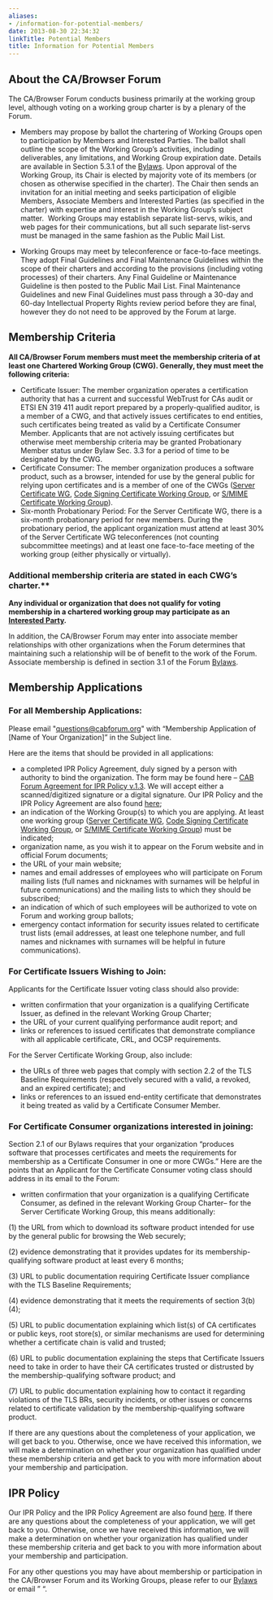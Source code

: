 ```yaml
---
aliases:
- /information-for-potential-members/
date: 2013-08-30 22:34:32
linkTitle: Potential Members
title: Information for Potential Members
---
```


## About the CA/Browser Forum

The CA/Browser Forum conducts business primarily at the working group level, although voting on a working group charter is by a plenary of the Forum.

- Members may propose by ballot the chartering of Working Groups open to participation by Members and Interested Parties. The ballot shall outline the scope of the Working Group’s activities, including deliverables, any limitations, and Working Group expiration date. Details are available in Section 5.3.1 of the [Bylaws][1]. Upon approval of the Working Group, its Chair is elected by majority vote of its members (or chosen as otherwise specified in the charter). The Chair then sends an invitation for an initial meeting and seeks participation of eligible Members, Associate Members and Interested Parties (as specified in the charter) with expertise and interest in the Working Group’s subject matter.  Working Groups may establish separate list-servs, wikis, and web pages for their communications, but all such separate list-servs must be managed in the same fashion as the Public Mail List.

- Working Groups may meet by teleconference or face-to-face meetings. They adopt Final Guidelines and Final Maintenance Guidelines within the scope of their charters and according to the provisions (including voting processes) of their charters. Any Final Guideline or Maintenance Guideline is then posted to the Public Mail List. Final Maintenance Guidelines and new Final Guidelines must pass through a 30-day and 60-day Intellectual Property Rights review period before they are final, however they do not need to be approved by the Forum at large.

## Membership Criteria

**All CA/Browser Forum members must meet the membership criteria of at least one Chartered Working Group (CWG). Generally, they must meet the following criteria:**

- Certificate Issuer: The member organization operates a certification authority that has a current and successful WebTrust for CAs audit or ETSI EN 319 411 audit report prepared by a properly-qualified auditor, is a member of a CWG, and that actively issues certificates to end entities, such certificates being treated as valid by a Certificate Consumer Member. Applicants that are not actively issuing certificates but otherwise meet membership criteria may be granted Probationary Member status under Bylaw Sec. 3.3 for a period of time to be designated by the CWG.
- Certificate Consumer: The member organization produces a software product, such as a browser, intended for use by the general public for relying upon certificates and is a member of one of the CWGs ([Server Certificate WG][2], [Code Signing Certificate Working Group][3], or [S/MIME Certificate Working Group][4]).
- Six-month Probationary Period: For the Server Certificate WG, there is a six-month probationary period for new members. During the probationary period, the applicant organization must attend at least 30% of the Server Certificate WG teleconferences (not counting subcommittee meetings) and at least one face-to-face meeting of the working group (either physically or virtually).

### Additional membership criteria are stated in each CWG’s charter.**

**Any individual or organization that does not qualify for voting membership in a chartered working group may participate as an [Interested Party][5].**

In addition, the CA/Browser Forum may enter into associate member relationships with other organizations when the Forum determines that maintaining such a relationship will be of benefit to the work of the Forum. Associate membership is defined in section 3.1 of the Forum [Bylaws][1].

## Membership Applications

### For all Membership Applications:

Please email "questions@cabforum.org" with “Membership Application of \[Name of Your Organization\]” in the Subject line.

Here are the items that should be provided in all applications:

- a completed IPR Policy Agreement, duly signed by a person with authority to bind the organization. The form may be found here – [CAB Forum Agreement for IPR Policy v.1.3][6]. We will accept either a scanned/digitized signature or a digital signature. Our IPR Policy and the IPR Policy Agreement are also found [here][7];
- an indication of the Working Group(s) to which you are applying. At least one working group ([Server Certificate WG][2], [Code Signing Certificate Working Group][3], or [S/MIME Certificate Working Group][4]) must be indicated;
- organization name, as you wish it to appear on the Forum website and in official Forum documents;
- the URL of your main website;
- names and email addresses of employees who will participate on Forum mailing lists (full names and nicknames with surnames will be helpful in future communications) and the mailing lists to which they should be subscribed;
- an indication of which of such employees will be authorized to vote on Forum and working group ballots;
- emergency contact information for security issues related to certificate trust lists (email addresses, at least one telephone number, and full names and nicknames with surnames will be helpful in future communications).

### For Certificate Issuers Wishing to Join:

Applicants for the Certificate Issuer voting class should also provide:

- written confirmation that your organization is a qualifying Certificate Issuer, as defined in the relevant Working Group Charter;
- the URL of your current qualifying performance audit report; and
- links or references to issued certificates that demonstrate compliance with all applicable certificate, CRL, and OCSP requirements.

For the Server Certificate Working Group, also include:

- the URLs of three web pages that comply with section 2.2 of the TLS Baseline Requirements (respectively secured with a valid, a revoked, and an expired certificate); and
- links or references to an issued end-entity certificate that demonstrates it being treated as valid by a Certificate Consumer Member.

### For Certificate Consumer organizations interested in joining:

Section 2.1 of our Bylaws requires that your organization “produces software that processes certificates and meets the requirements for membership as a Certificate Consumer in one or more CWGs.” Here are the points that an Applicant for the Certificate Consumer voting class should address in its email to the Forum:

- written confirmation that your organization is a qualifying Certificate Consumer, as defined in the relevant Working Group Charter– for the Server Certificate Working Group, this means additionally:

(1) the URL from which to download its software product intended for use by the general public for browsing the Web securely;

(2) evidence demonstrating that it provides updates for its membership-qualifying software product at least every 6 months;

(3) URL to public documentation requiring Certificate Issuer compliance with the TLS Baseline Requirements;

(4) evidence demonstrating that it meets the requirements of section 3(b)(4);

(5) URL to public documentation explaining which list(s) of CA certificates or public keys, root store(s), or similar mechanisms are used for determining whether a certificate chain is valid and trusted;

(6) URL to public documentation explaining the steps that Certificate Issuers need to take in order to have their CA certificates trusted or distrusted by the membership-qualifying software product; and

(7) URL to public documentation explaining how to contact it regarding violations of the TLS BRs, security incidents, or other issues or concerns related to certificate validation by the membership-qualifying software product.

If there are any questions about the completeness of your application, we will get back to you. Otherwise, once we have received this information, we will make a determination on whether your organization has qualified under these membership criteria and get back to you with more information about your membership and participation.

## IPR Policy

Our IPR Policy and the IPR Policy Agreement are also found [here][7]. If there are any questions about the completeness of your application, we will get back to you. Otherwise, once we have received this information, we will make a determination on whether your organization has qualified under these membership criteria and get back to you with more information about your membership and participation.

For any other questions you may have about membership or participation in the CA/Browser Forum and its Working Groups, please refer to our [Bylaws][1] or email ” “.

[1]: /about/bylaws-history/
[2]: /working-groups/scwg/
[3]: /working-groups/code-signing/
[4]: /working-groups/smime-certificate-wg/
[5]: /about/membership/interested-parties/
[6]: /uploads/CAB-Forum-Agreement-for-IPR-Policy_20FEB18.pdf
[7]: /about/ipr-policy/ "IPR Policy"